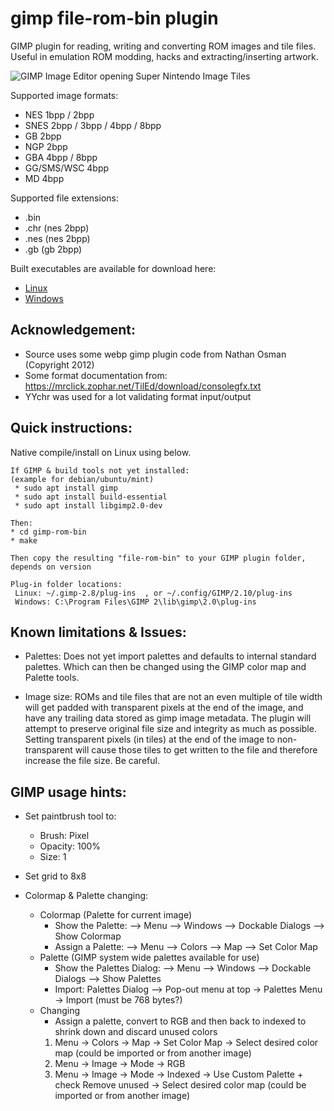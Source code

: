 gimp file-rom-bin plugin
===========

GIMP plugin for reading, writing and converting ROM images and tile files. Useful in emulation ROM modding, hacks and extracting/inserting artwork.

![GIMP Image Editor opening Super Nintendo Image Tiles](https://raw.githubusercontent.com/bbbbbr/gimp-rom-bin/master/info/gimp-rom-image-plugin.png)


Supported image formats:
 * NES 1bpp / 2bpp
 * SNES 2bpp / 3bpp / 4bpp / 8bpp
 * GB 2bpp
 * NGP 2bpp
 * GBA 4bpp / 8bpp
 * GG/SMS/WSC 4bpp
 * MD 4bpp
 
Supported file extensions:
 * .bin
 * .chr (nes 2bpp)
 * .nes (nes 2bpp)
 * .gb (gb 2bpp)
 
 Built executables are available for download here: 
 * [Linux](https://github.com/bbbbbr/gimp-rom-bin/tree/master/bin/linux)
 * [Windows](https://github.com/bbbbbr/gimp-rom-bin/tree/master/bin/windows)
 


## Acknowledgement:
 * Source uses some webp gimp plugin code from Nathan Osman (Copyright 2012)
 * Some format documentation from: https://mrclick.zophar.net/TilEd/download/consolegfx.txt
 * YYchr was used for a lot validating format input/output


## Quick instructions:

Native compile/install on Linux using below.

```
If GIMP & build tools not yet installed:
(example for debian/ubuntu/mint)
 * sudo apt install gimp
 * sudo apt install build-essential
 * sudo apt install libgimp2.0-dev
 
Then: 
* cd gimp-rom-bin
* make

Then copy the resulting "file-rom-bin" to your GIMP plugin folder, depends on version

Plug-in folder locations:
 Linux: ~/.gimp-2.8/plug-ins  , or ~/.config/GIMP/2.10/plug-ins
 Windows: C:\Program Files\GIMP 2\lib\gimp\2.0\plug-ins

```

## Known limitations & Issues:
* Palettes: Does not yet import palettes and defaults to internal standard palettes. Which can then be changed using the GIMP color map and Palette tools.

* Image size: ROMs and tile files that are not an even multiple of tile width will get padded with transparent pixels at the end of the image, and have any trailing data stored as gimp image metadata. The plugin will attempt to preserve original file size and integrity as much as possible. Setting transparent pixels (in tiles) at the end of the image to non-transparent will cause those tiles to get written to the file and therefore increase the file size. Be careful. 


## GIMP usage hints:
* Set paintbrush tool to:
  * Brush: Pixel
  * Opacity: 100%
  * Size: 1

* Set grid to 8x8

* Colormap & Palette changing:
  * Colormap (Palette for current image)  
    * Show the Palette: --> Menu --> Windows --> Dockable Dialogs --> Show Colormap
    * Assign a Palette: --> Menu --> Colors --> Map --> Set Color Map
  * Palette (GIMP system wide palettes available for use)
    * Show the Palettes Dialog: --> Menu --> Windows --> Dockable Dialogs --> Show Palettes
    * Import: Palettes Dialog --> Pop-out menu at top -> Palettes Menu -> Import (must be 768 bytes?)
  * Changing 
    * Assign a palette, convert to RGB and then back to indexed to shrink down and discard unused colors
    1. Menu -> Colors -> Map -> Set Color Map -> Select desired color map (could be imported or from another image)
    2. Menu -> Image -> Mode -> RGB
    3. Menu -> Image -> Mode -> Indexed -> Use Custom Palette + check Remove unused -> Select desired color map (could be imported or from another image)




